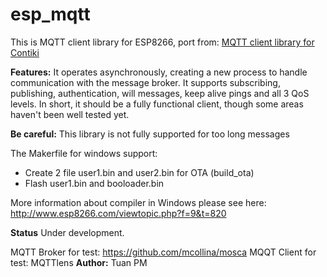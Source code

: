 **esp_mqtt**
========
This is MQTT client library for ESP8266, port from: [MQTT client library for Contiki](htps://github.com/esarr/contiki-mqtt) 

**Features:**
It operates asynchronously, creating a new process to handle communication with the message broker. It supports subscribing, publishing, authentication, will messages, keep alive pings and all 3 QoS levels. In short, it should be a fully functional client, though some areas haven't been well tested yet.

**Be careful:** This library is not fully supported  for too long messages

The Makerfile for windows support:

 - Create 2 file user1.bin and user2.bin for OTA (build_ota)
 - Flash user1.bin and booloader.bin

More information about compiler in Windows please see here: http://www.esp8266.com/viewtopic.php?f=9&t=820

**Status**
Under development. 

MQTT Broker for test: https://github.com/mcollina/mosca
MQQT Client for test: MQTTlens
**Author:** Tuan PM
